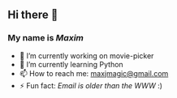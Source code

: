 ## Hi there 👋

### My name is *Maxim*

- 🔭 I’m currently working on movie-picker
- 🌱 I’m currently learning Python
- 📫 How to reach me: <maxjmagic@gmail.com>
- ⚡ Fun fact: *Email is older than the WWW* :)
